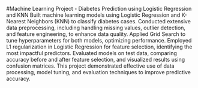 #Machine Learning Project - Diabetes Prediction using Logistic Regression and KNN
Built machine learning models using Logistic Regression and K-Nearest Neighbors (KNN) to classify diabetes cases. Conducted extensive data preprocessing, including handling missing values, outlier detection, and feature engineering, to enhance data quality. Applied Grid Search to tune hyperparameters for both models, optimizing performance. Employed L1 regularization in Logistic Regression for feature selection, identifying the most impactful predictors. Evaluated models on test data, comparing accuracy before and after feature selection, and visualized results using confusion matrices. This project demonstrated effective use of data processing, model tuning, and evaluation techniques to improve predictive accuracy.
